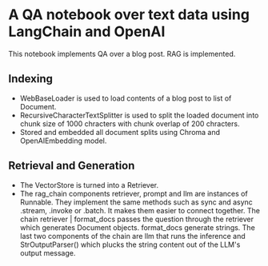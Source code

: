 # A QA notebook over text data using LangChain and OpenAI
This notebook implements QA over a blog post. RAG is implemented.

## Indexing
- WebBaseLoader is used to load contents of a blog post to list of Document.
- RecursiveCharacterTextSplitter is used to split the loaded document into chunk size of 1000 chracters with chunk overlap of 200 chracters.
- Stored and embedded all document splits using Chroma and OpenAIEmbedding model.
## Retrieval and Generation
- The VectorStore is turned into a Retriever.
- The rag_chain components retriever, prompt and llm are instances of Runnable. They implement the same methods such as sync and async .stream, .invoke or .batch. It makes them easier to connect together. The chain retriever | format_docs passes the question through the retriever which generates Document objects. format_docs generate strings. The last two components of the chain are llm that runs the inference and StrOutputParser() which plucks the string content out of the LLM's output message.